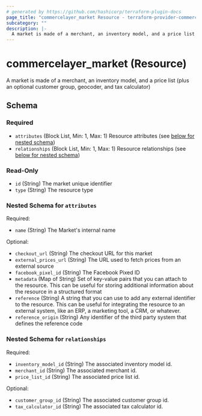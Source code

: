 ```yaml
---
# generated by https://github.com/hashicorp/terraform-plugin-docs
page_title: "commercelayer_market Resource - terraform-provider-commercelayer"
subcategory: ""
description: |-
  A market is made of a merchant, an inventory model, and a price list (plus an optional customer group, geocoder, and tax calculator)
---
```


# commercelayer_market (Resource)

A market is made of a merchant, an inventory model, and a price list (plus an optional customer group, geocoder, and tax calculator)



<!-- schema generated by tfplugindocs -->
## Schema

### Required

- `attributes` (Block List, Min: 1, Max: 1) Resource attributes (see [below for nested schema](#nestedblock--attributes))
- `relationships` (Block List, Min: 1, Max: 1) Resource relationships (see [below for nested schema](#nestedblock--relationships))

### Read-Only

- `id` (String) The market unique identifier
- `type` (String) The resource type

<a id="nestedblock--attributes"></a>
### Nested Schema for `attributes`

Required:

- `name` (String) The Market's internal name

Optional:

- `checkout_url` (String) The checkout URL for this market
- `external_prices_url` (String) The URL used to fetch prices from an external source
- `facebook_pixel_id` (String) The Facebook Pixed ID
- `metadata` (Map of String) Set of key-value pairs that you can attach to the resource. This can be useful for storing additional information about the resource in a structured format
- `reference` (String) A string that you can use to add any external identifier to the resource. This can be useful for integrating the resource to an external system, like an ERP, a marketing tool, a CRM, or whatever.
- `reference_origin` (String) Any identifier of the third party system that defines the reference code


<a id="nestedblock--relationships"></a>
### Nested Schema for `relationships`

Required:

- `inventory_model_id` (String) The associated inventory model id.
- `merchant_id` (String) The associated merchant id.
- `price_list_id` (String) The associated price list id.

Optional:

- `customer_group_id` (String) The associated customer group id.
- `tax_calculator_id` (String) The associated tax calculator id.


